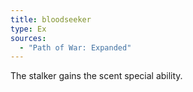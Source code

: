```yaml
---
title: bloodseeker
type: Ex
sources:
  - "Path of War: Expanded"
---
```


The stalker gains the scent special ability.

